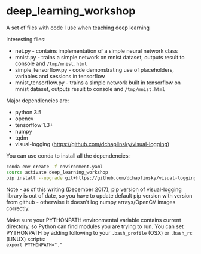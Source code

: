 # deep_learning_workshop

A set of files with code I use when teaching deep learning

Interesting files:
- net.py - contains implementation of a simple neural network class
- mnist.py - trains a simple network on mnist dataset, outputs result to console and `/tmp/mnist.html`
- simple_tensorflow.py - code demonstrating use of placeholders, variables and sessions in tensorflow
- mnist_tensorflow.py - trains a simple network built in tensorflow on mnist dataset, outputs result to console and `/tmp/mnist.html`

Major dependiencies are:
- python 3.5
- opencv
- tensorflow 1.3+
- numpy
- tqdm
- visual-logging (https://github.com/dchaplinsky/visual-logging)

You can use conda to install all the dependencies:
```bash
conda env create -f environment.yaml
source activate deep_learning_workshop
pip install --upgrade git+https://github.com/dchaplinsky/visual-logging
```

Note - as of this writing (December 2017), pip version of visual-logging library is out of date, so you have to update default pip version with version from github - otherwise it doesn't log numpy arrays/OpenCV images correctly.

Make sure your PYTHONPATH environmental variable contains current directory, so Python can find modules you are trying to run. You can set PYTHONPATH by adding following to your `.bash_profile` (OSX) or `.bash_rc` (LINUX) scripts:  
`export PYTHONPATH="."`
